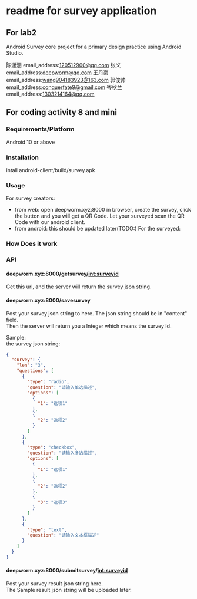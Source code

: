 # readme for survey application

## For lab2

Android Survey core project for a primary design practice using Android Studio.

陈潇涵 email_address:120512900@qq.com
张义 email_address:deepworm@qq.com
王丹豪 email_address:wang904183923@163.com
郭俊帅 email_address:conquerfate9@gmail.com
岑秋兰 email_address:1303214164@qq.com

## For coding activity 8 and mini

### Requirements/Platform

Android 10 or above

### Installation

intall android-client/build/survey.apk

### Usage

For survey creators:

- from web: open deepworm.xyz:8000 in browser, create the survey, click the button and you will get a QR Code. Let your surveyed scan the QR Code with our android client.
- from android: this should be updated later(TODO:)
  For the surveyed:

### How Does it work

### API

#### deepworm.xyz:8000/getsurvey/<int:surveyid>

Get this url, and the server will return the survey json string.

#### deepworm.xyz:8000/savesurvey

Post your survey json string to here. The json string should be in "content" field.  
Then the server will return you a Integer which means the survey Id.

Sample:  
the survey json string:

```json
{
  "survey": {
    "len": "3",
    "questions": [
      {
        "type": "radio",
        "question": "请输入单选描述",
        "options": [
          {
            "1": "选项1"
          },
          {
            "2": "选项2"
          }
        ]
      },
      {
        "type": "checkbox",
        "question": "请输入多选描述",
        "options": [
          {
            "1": "选项1"
          },
          {
            "2": "选项2"
          },
          {
            "3": "选项3"
          }
        ]
      },
      {
        "type": "text",
        "question": "请输入文本框描述"
      }
    ]
  }
}
```

#### deepworm.xyz:8000/submitsurvey/<int:surveyid>

Post your survey result json string here.  
The Sample result json string will be uploaded later.
